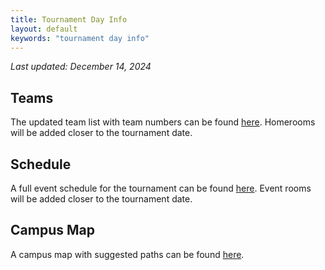 ```yaml
---
title: Tournament Day Info
layout: default
keywords: "tournament day info"
---
```

_Last updated: December 14, 2024_

## Teams

The updated team list with team numbers can be found [here](docs/2025_teams.pdf). Homerooms will be added closer to the tournament date.

## Schedule

A full event schedule for the tournament can be found [here](docs/2025_events_schedule.pdf). Event rooms will be added closer to the tournament date.

## Campus Map

A campus map with suggested paths can be found [here](docs/2025_map.png).

<!--

## Schedule

A full event schedule for the tournament can be found [here](docs/2024_events_schedule.pdf).

## Campus Map

The campus map and suggested paths can be found [here](docs/2024_map.pdf).

## Registration

Registration is mandatory for all teams — one coach from each school must come to registration.

You can attend registration on either Friday, January 19th from 5-7 PM or on Saturday, January 20th from 6:30-8 AM. You must attend registration during one of these times, but there is no need to go to both times. Registration will be held in the tournament HQ: 10-105, known as the Bush Room. At registration, you will receive wristbands and other documents such as maps and schedules.

## Campus Access

All coaches must sign up for Tim Tickets to gain access to campus on tournament day. Please do this at least one day before you arrive on competition day. Note that due to updated MIT policies, Tim Tickets are only intended for use by adults (i.e. coaches and parent chaperones). When entering MIT buildings, competitors should be with coaches/parents with Tim Tickets or ask nearby MIT Science Olympiad staff/volunteers.

IMPORTANT: Please also note that any member of your team (competitors, coach, parent, etc.) may not access homerooms before 6 AM on Saturday, January 20th, and any event rooms before 8:30 AM on Saturday, January 20th (unless impounding in which case you may not enter before 7:15 AM). If you do so, your team will be disqualified from the event in question. This is due to fairness of competition and the specifics of our room reservations.

### Instructions for Tim Tickets Sign Up

1. Use the distributed link (link to come) to open the Tim Tickets sign up page.
2. Click or tap on Visitor.
3. Enter your mobile number and click Send OTP to receive a one-time PIN code via SMS.
4. Enter the PIN code you received and tap Login.
5. Enter your contact details and complete registration.
6. The app will display a QR code you can present to check in to the event

### To access doors using Tim Tickets QR code

1. Scan your QR code by holding your phone at least 6 inches below the scanner, with the QR code face up.
2. Do not hold your phone in front of the scanner, too close to the scanner, or with the screen facing away from the scanner.

## Printing on Campus

There is no public printing available on MIT campus. Teams should print out all necessary materials and documents beforehand.

## Food

We will not be providing food on-site for competitors on tournament day. Breakfast and lunch will be available for coaches at our HQ, room 10-105.

For competitors, many restaurants are open around campus. Locations near Kresge Auditorium (W16) include dining services within the Stratton Student Center (W20) and various restaurants on Massachusetts Avenue such as Roxy’s, Saloniki Greek, Oath Pizza, and Flour. More restaurants are found on the East side of campus in and around Kendall Square. These locations include Cava, Life Alive, Vester, Chipotle, Dumpling Daughter, and many more.

-->
